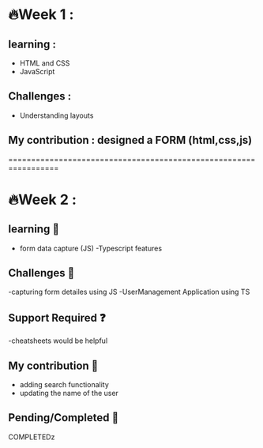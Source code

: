# :fire:Week 1 :
##  learning :
- HTML and CSS
- JavaScript
## Challenges :
- Understanding layouts
## My contribution : designed a FORM (html,css,js)
=================================================================
# :fire:Week 2 : 
##  learning :information_desk_person:
- form data capture (JS)
-Typescript features
## Challenges :muscle:
-capturing form detailes using JS
-UserManagement Application using TS
## Support Required :question:
-cheatsheets would be helpful
## My contribution :thought_balloon:
- adding search functionality
- updating the name of the user 
## Pending/Completed :100:
COMPLETEDz
